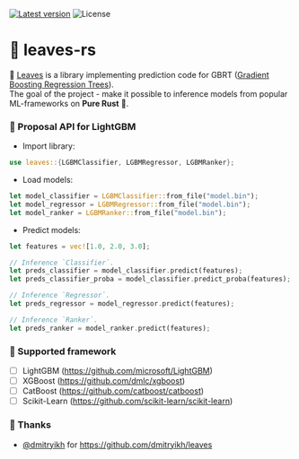 [![Latest version](https://img.shields.io/crates/v/leaves-rs.svg)](https://crates.io/crates/leaves-rs) ![License](https://img.shields.io/crates/l/leaves-rs.svg)

# 🌿 leaves-rs

🌿 <ins>Leaves</ins> is a library implementing prediction code for GBRT (<ins>Gradient Boosting Regression Trees</ins>).\
The goal of the project - make it possible to inference models from popular ML-frameworks on **Pure Rust** 🦀.

### 📖 Proposal API for LightGBM

+ Import library:

```rust
use leaves::{LGBMClassifier, LGBMRegressor, LGBMRanker};
```

+ Load models:

```rust
let model_classifier = LGBMClassifier::from_file("model.bin");
let model_regressor = LGBMRegressor::from_file("model.bin");
let model_ranker = LGBMRanker::from_file("model.bin");
```

+ Predict models:

```rust
let features = vec![1.0, 2.0, 3.0];

// Inference `Classifier`.
let preds_classifier = model_classifier.predict(features);
let preds_classifier_proba = model_classifier.predict_proba(features);

// Inference `Regressor`.
let preds_regressor = model_regressor.predict(features);

// Inference `Ranker`.
let preds_ranker = model_ranker.predict(features);
```

### 🤔 Supported framework

+ [ ] LightGBM (<https://github.com/microsoft/LightGBM>)
+ [ ] XGBoost (<https://github.com/dmlc/xgboost>)
+ [ ] CatBoost (<https://github.com/catboost/catboost>)
+ [ ] Scikit-Learn (<https://github.com/scikit-learn/scikit-learn>)

### 👏 Thanks

+ [@dmitryikh](https://github.com/dmitryikh) for <https://github.com/dmitryikh/leaves>
